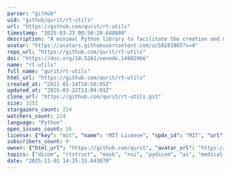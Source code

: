 ```yaml
---
parser: "github"
uid: "github/qurit/rt-utils"
url: "https://github.com/qurit/rt-utils"
timestamp: "2025-03-23 00:50:29.648680"
description: "A minimal Python library to facilitate the creation and manipulation of DICOM RTStructs. "
avatar: "https://avatars.githubusercontent.com/u/58281965?v=4"
repo_url: "https://github.com/qurit/rt-utils"
doi: "https://doi.org/10.5281/zenodo.14902966"
name: "rt-utils"
full_name: "qurit/rt-utils"
html_url: "https://github.com/qurit/rt-utils"
created_at: "2021-01-14T18:56:05Z"
updated_at: "2025-03-22T13:04:01Z"
clone_url: "https://github.com/qurit/rt-utils.git"
size: 3252
stargazers_count: 224
watchers_count: 224
language: "Python"
open_issues_count: 56
license: {"key": "mit", "name": "MIT License", "spdx_id": "MIT", "url": "https://api.github.com/licenses/mit", "node_id": "MDc6TGljZW5zZTEz"}
subscribers_count: 9
owner: {"html_url": "https://github.com/qurit", "avatar_url": "https://avatars.githubusercontent.com/u/58281965?v=4", "login": "qurit", "type": "Organization"}
topics: ["dicom", "rtstruct", "mask", "roi", "pydicom", "ai", "medical-imaging", "medical-image-processing", "nuclear-medicine", "typed", "rt-structs", "binary-masks", "rt-utils"]
date: "2025-11-01 14:25:33.643870"
---
```

